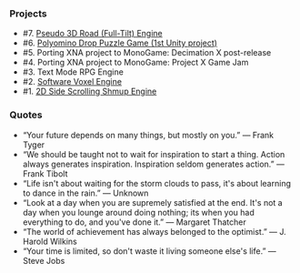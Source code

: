 ### Projects

- #7. [Pseudo 3D Road (Full-Tilt) Engine](https://www.youtube.com/playlist?list=PLjnbT4UISq0bnfd1RC3M4PgTgkmhlkikV)
- #6. [Polyomino Drop Puzzle Game (1st Unity project)](https://www.youtube.com/playlist?list=PLjnbT4UISq0aiCTUj4movS4tsn5QkuPSD)
- #5. Porting XNA project to MonoGame: Decimation X post-release
- #4. Porting XNA project to MonoGame: Project X Game Jam
- #3. Text Mode RPG Engine
- #2. [Software Voxel Engine](https://www.youtube.com/playlist?list=PLjnbT4UISq0bQF1g85tE9jTrKfEtdRYlY)
- #1. [2D Side Scrolling Shmup Engine](https://www.youtube.com/playlist?list=PLjnbT4UISq0Y_7IAN_zUzxgZnfhXxo_0Q)

### Quotes

- “Your future depends on many things, but mostly on you.” — Frank Tyger
- “We should be taught not to wait for inspiration to start a thing. Action always generates inspiration. Inspiration seldom generates action.” — Frank Tibolt
- “Life isn't about waiting for the storm clouds to pass, it's about learning to dance in the rain.” — Unknown
- “Look at a day when you are supremely satisfied at the end. It's not a day when you lounge around doing nothing; its when you had everything to do, and you've done it.” — Margaret Thatcher
- “The world of achievement has always belonged to the optimist.” — J. Harold Wilkins
- “Your time is limited, so don't waste it living someone else's life.” — Steve Jobs

